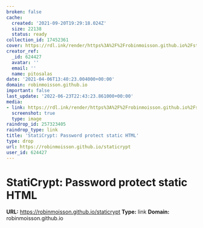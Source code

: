 ```yaml
---
broken: false
cache:
  created: '2021-09-20T19:29:18.024Z'
  size: 22138
  status: ready
collection_id: 17452361
cover: https://rdl.ink/render/https%3A%2F%2Frobinmoisson.github.io%2Fstaticrypt
creator_ref:
  _id: 624427
  avatar: ''
  email: ''
  name: pitosalas
date: '2021-04-06T13:40:23.004000+00:00'
domain: robinmoisson.github.io
important: false
last_update: '2022-06-23T22:43:23.861000+00:00'
media:
- link: https://rdl.ink/render/https%3A%2F%2Frobinmoisson.github.io%2Fstaticrypt
  screenshot: true
  type: image
raindrop_id: 257323405
raindrop_type: link
title: 'StatiCrypt: Password protect static HTML'
type: drop
url: https://robinmoisson.github.io/staticrypt
user_id: 624427
---
```


# StatiCrypt: Password protect static HTML

**URL:** https://robinmoisson.github.io/staticrypt
**Type:** link
**Domain:** robinmoisson.github.io
